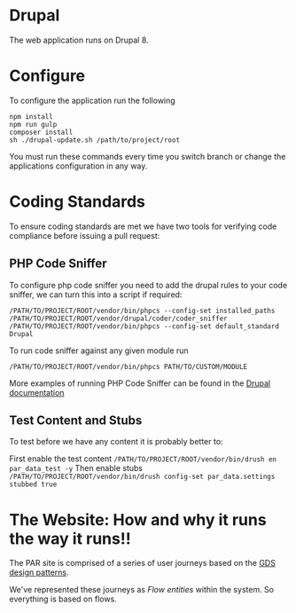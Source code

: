 # Drupal

The web application runs on Drupal 8.

# Configure

To configure the application run the following

    npm install
    npm run gulp
    composer install
    sh ./drupal-update.sh /path/to/project/root
    
You must run these commands every time you switch branch or change the applications configuration in any way.

# Coding Standards

To ensure coding standards are met we have two tools for verifying code compliance before issuing a pull request:

## PHP Code Sniffer

To configure php code sniffer you need to add the drupal rules to your code sniffer, we can turn this into a script if required:
    
    /PATH/TO/PROJECT/ROOT/vendor/bin/phpcs --config-set installed_paths /PATH/TO/PROJECT/ROOT/vendor/drupal/coder/coder_sniffer
    /PATH/TO/PROJECT/ROOT/vendor/bin/phpcs --config-set default_standard Drupal

To run code sniffer against any given module run
    
    /PATH/TO/PROJECT/ROOT/vendor/bin/phpcs PATH/TO/CUSTOM/MODULE

More examples of running PHP Code Sniffer can be found in the [Drupal documentation](https://www.drupal.org/node/1419988)

## Test Content and Stubs
To test before we have any content it is probably better to:

First enable the test content `/PATH/TO/PROJECT/ROOT/vendor/bin/drush en par_data_test -y`
Then enable stubs `/PATH/TO/PROJECT/ROOT/vendor/bin/drush config-set par_data.settings stubbed true`

# The Website: How and why it runs the way it runs!!

The PAR site is comprised of a series of user journeys based on the [GDS design patterns](https://www.gov.uk/service-manual/design).

We've represented these journeys as *Flow entities* within the system. So everything is based on flows.



